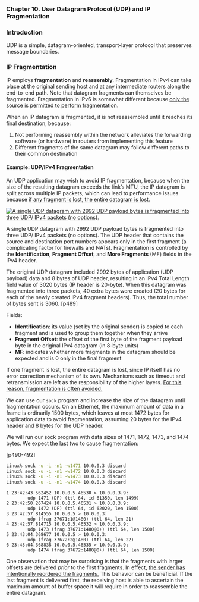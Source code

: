 ### **Chapter 10. User Datagram Protocol (UDP) and IP Fragmentation**

### Introduction

UDP is a simple, datagram-oriented, transport-layer protocol that preserves message boundaries.


### IP Fragmentation

IP employs **fragmentation** and **reassembly**. Fragmentation in IPv4 can take place at the original sending host and at any intermediate routers along the end-to-end path. Note that datagram fragments can themselves be fragmented. Fragmentation in IPv6 is somewhat different because <u>only the source is permitted to perform fragmentation</u>.

When an IP datagram is fragmented, it is not reassembled until it reaches its final destination, because:

1. Not performing reassembly within the network alleviates the forwarding software (or hardware) in routers from implementing this feature
2. Different fragments of the same datagram may follow different paths to their common destination

#### Example: UDP/IPv4 Fragmentation

An UDP application may wish to avoid IP fragmentation, because when the size of the resulting datagram exceeds the link’s MTU, the IP datagram is split across multiple IP packets, which can lead to performance issues because <u>if any fragment is lost, the entire datagram is lost.</u>

[![A single UDP datagram with 2992 UDP payload bytes is fragmented into three UDP/ IPv4 packets (no options).](figure_10-9.png)](figure_10-9.png "A single UDP datagram with 2992 UDP payload bytes is fragmented into three UDP/ IPv4 packets (no options).")

A single UDP datagram with 2992 UDP payload bytes is fragmented into three UDP/ IPv4 packets (no options). The UDP header that contains the source and destination port numbers appears only in the first fragment (a complicating factor for firewalls and NATs). Fragmentation is controlled by the **Identification**, **Fragment Offset**, and **More Fragments** (MF) fields in the IPv4 header.

The original UDP datagram included 2992 bytes of application (UDP payload) data and 8 bytes of UDP header, resulting in an IPv4 Total Length field value of 3020 bytes (IP header is 20-byte). When this datagram was fragmented into three packets, 40 extra bytes were created (20 bytes for each of the newly created IPv4 fragment headers). Thus, the total number of bytes sent is 3060. [p489]

Fields:

* **Identification**: its value (set by the original sender) is copied to each fragment and is used to group them together when they arrive
* **Fragment Offset**: the offset of the first byte of the fragment payload byte in the original IPv4 datagram (in 8-byte units)
* **MF**: indicates whether more fragments in the datagram should be expected and is 0 only in the final fragment

If one fragment is lost, the entire datagram is lost, since IP itself has no error correction mechanism of its own. Mechanisms such as timeout and retransmission are left as the responsibility of the higher layers. <u>For this reason, fragmentation is often avoided.</u>

We can use our `sock` program and increase the size of the datagram until fragmentation occurs. On an Ethernet, the maximum amount of data in a frame is ordinarily 1500 bytes, which leaves at most 1472 bytes for application data to avoid fragmentation, assuming 20 bytes for the IPv4 header and 8 bytes for the UDP header.

We will run our sock program with data sizes of 1471, 1472, 1473, and 1474 bytes. We expect the last two to cause fragmentation:

[p490-492]

```bash
Linux% sock -u -i -n1 -w1471 10.0.0.3 discard
Linux% sock -u -i -n1 -w1472 10.0.0.3 discard
Linux% sock -u -i -n1 -w1473 10.0.0.3 discard
Linux% sock -u -i -n1 -w1474 10.0.0.3 discard
```

```text
1 23:42:43.562452 10.0.0.5.46530 > 10.0.0.3.9:
		udp 1471 (DF) (ttl 64, id 61350, len 1499)
2 23:42:50.267424 10.0.0.5.46531 > 10.0.0.3.9:
		udp 1472 (DF) (ttl 64, id 62020, len 1500)
3 23:42:57.814555 10.0.0.5 > 10.0.0.3:
		udp (frag 37671:1@1480) (ttl 64, len 21)
4 23:42:57.814715 10.0.0.5.46532 > 10.0.0.3.9:
		udp 1473 (frag 37671:1480@0+) (ttl 64, len 1500)
5 23:43:04.368677 10.0.0.5 > 10.0.0.3:
		udp (frag 37672:2@1480) (ttl 64, len 22)
6 23:43:04.368838 10.0.0.5.46535 > 10.0.0.3.9:
		udp 1474 (frag 37672:1480@0+) (ttl 64, len 1500)
```

One observation that may be surprising is that the fragments with larger offsets are delivered *prior* to the first fragments. In effect, <u>the sender has intentionally reordered the fragments.</u> This behavior can be beneficial. If the last fragment is delivered first, the receiving host is able to ascertain the maximum amount of buffer space it will require in order to reassemble the entire datagram.



